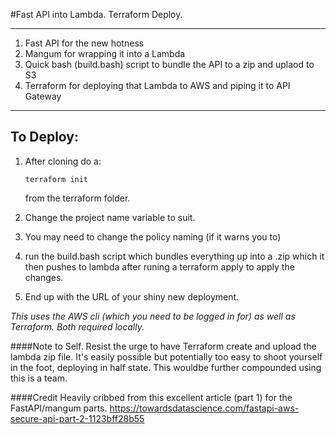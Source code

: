 #Fast API into Lambda. Terraform Deploy.

---

1. Fast API for the new hotness
2. Mangum for wrapping it into a Lambda
3. Quick bash (build.bash) script to bundle the API to a zip and uplaod to S3
4. Terraform for deploying that Lambda to AWS and piping it to API Gateway

---

## To Deploy:
1. After cloning do a:
   ```
   terraform init 
   ```
   from the terraform folder. 
2. Change the project name variable to suit.
3. You may need to change the policy naming (if it warns you to)
4. run the build.bash script which bundles everything up into a .zip which it then pushes to lambda after runing a 
terraform apply to apply the changes.
   
5. End up with the URL of your shiny new deployment.


<i>This uses the AWS cli (which you need to be logged in for) as well as Terraform. Both required locally.</i>

####Note to Self. 
Resist the urge to have Terraform create and upload the lambda zip file. It's easily possible but potentially too
 easy to shoot yourself in the foot, deploying in half state. This wouldbe further compounded using this is 
 a team.

####Credit
Heavily cribbed from this excellent article (part 1) for the FastAPI/mangum parts. 
https://towardsdatascience.com/fastapi-aws-secure-api-part-2-1123bff28b55
